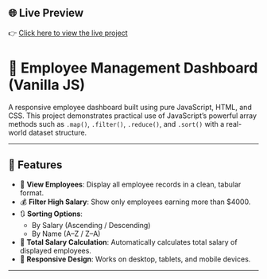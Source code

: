 
## 🌐 Live Preview

👉 [Click here to view the live project](https://yourusername.github.io/employee-dashboard/)
# 💼 Employee Management Dashboard (Vanilla JS)

A responsive employee dashboard built using pure JavaScript, HTML, and CSS. This project demonstrates practical use of JavaScript’s powerful array methods such as `.map()`, `.filter()`, `.reduce()`, and `.sort()` with a real-world dataset structure.

---

## 📌 Features

- 📄 **View Employees**: Display all employee records in a clean, tabular format.
- 💰 **Filter High Salary**: Show only employees earning more than $4000.
- 🔃 **Sorting Options**:
  - By Salary (Ascending / Descending)
  - By Name (A–Z / Z–A)
- 🧮 **Total Salary Calculation**: Automatically calculates total salary of displayed employees.
- 📱 **Responsive Design**: Works on desktop, tablets, and mobile devices.

---



